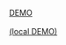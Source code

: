 <a href="/examples/problems.html" target="_blank">DEMO</a>
<br/><br/>
<a href="http://localhost:3000/problems.html" target="_blank">(local DEMO)</a>